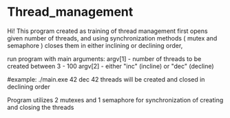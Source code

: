# Thread_management

Hi!
This program created as training of thread management first opens given number of threads, and using synchronization methods ( mutex and semaphore ) closes them in either inclining or declining order, 

run program with main arguments:
argv[1] - number of threads to be created between 3 - 100
argv[2] - either "inc" (incline) or "dec" (decline)

#example:
./main.exe 42 dec
42 threads will be created and closed in declining order 

Program utilizes 2 mutexes and 1 semaphore for synchronization of creating and closing the threads
